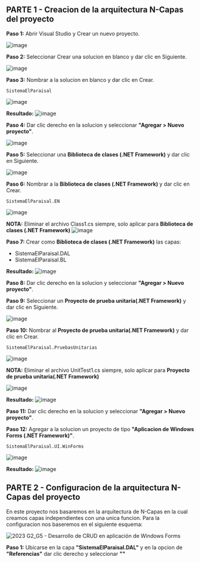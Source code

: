 ## PARTE 1 - Creacion de la arquitectura N-Capas del proyecto
**Paso 1:** Abrir Visual Studio y Crear un nuevo proyecto.

![image](https://github.com/user-attachments/assets/2bea8f03-9bc9-49ce-933e-f8e718fcff56)

**Paso 2:** Seleccionar Crear una solucion en blanco y dar clic en Siguiente.

![image](https://github.com/user-attachments/assets/118c92ee-78f1-4034-92e1-57a3d0681435)

**Paso 3:** Nombrar a la solucion en blanco y dar clic en Crear.
```
SistemaElParaisal
```
![image](https://github.com/user-attachments/assets/72dd07f4-2221-4bd3-8710-d478c4b8ba8e)

**Resultado:**
![image](https://github.com/user-attachments/assets/160602de-253a-4773-8372-a791a44492bb)

**Paso 4:** Dar clic derecho en la solucion y seleccionar **"Agregar > Nuevo proyecto"**. 

![image](https://github.com/user-attachments/assets/771e4004-c252-4187-ae31-dd4af2db70d1)

**Paso 5:** Seleccionar una **Biblioteca de clases (.NET Framework)** y dar clic en Siguiente.

![image](https://github.com/user-attachments/assets/87e1ae24-b91a-438a-be88-f5d240c95c21)

**Paso 6:** Nombrar a la **Biblioteca de clases (.NET Framework)** y dar clic en Crear.
```
SistemaElParaisal.EN
```

![image](https://github.com/user-attachments/assets/54f87cf6-99a6-4e38-b183-90734026eb6d)

**NOTA:** Eliminar el archivo Class1.cs siempre, solo aplicar para **Biblioteca de clases (.NET Framework)**
![image](https://github.com/user-attachments/assets/979b345e-670a-4b93-a154-2cec927a44c8)

**Paso 7:** Crear como **Biblioteca de clases (.NET Framework)** las capas:
- SistemaElParaisal.DAL
- SistemaElParaisal.BL

**Resultado:**
![image](https://github.com/user-attachments/assets/222880e5-db41-4416-b038-f99beeacd38c)

**Paso 8:** Dar clic derecho en la solucion y seleccionar **"Agregar > Nuevo proyecto"**. 

**Paso 9:** Seleccionar un **Proyecto de prueba unitaria(.NET Framework)** y dar clic en Siguiente.

![image](https://github.com/user-attachments/assets/632f3e8a-4a1a-4858-9a35-52b13f015e02)

**Paso 10:** Nombrar al **Proyecto de prueba unitaria(.NET Framework)** y dar clic en Crear.
```
SistemaElParaisal.PruebasUnitarias
```

![image](https://github.com/user-attachments/assets/2c2dcaca-d91e-4515-980c-f1f5b1d81468)

**NOTA:** Eliminar el archivo UnitTest1.cs siempre, solo aplicar para **Proyecto de prueba unitaria(.NET Framework)**

![image](https://github.com/user-attachments/assets/0a83c273-5a3c-4ad9-b2fa-250f386186bd)

**Resultado:**
![image](https://github.com/user-attachments/assets/8257b780-509a-4374-86b3-c82fc698620a)

**Paso 11:** Dar clic derecho en la solucion y seleccionar **"Agregar > Nuevo proyecto"**. 

**Paso 12:** Agregar a la solucion un proyecto de tipo **"Aplicacion de Windows Forms (.NET Framework)"**.
```
SistemaElParaisal.UI.WinForms
```

![image](https://github.com/user-attachments/assets/c2214f6a-4043-4fb7-b9e3-843172ae4fe4)

**Resultado:**
![image](https://github.com/user-attachments/assets/752aedc5-750b-430a-868f-e9ceb24f85b6)

## PARTE 2 - Configuracion de la arquitectura N-Capas del proyecto
En este proyecto nos basaremos en la arquitectura de N-Capas en la cual creamos capas independientes con una unica funcion. Para la configuracion nos baseremos en el siguiente esquema:

![2023 G2_G5 - Desarrollo de CRUD en aplicación de Windows Forms](https://github.com/user-attachments/assets/0509b3e1-024f-4fe8-a8d8-aeb478db355a)


**Paso 1:** Ubicarse en la capa **"SistemaElParaisal.DAL"** y en la opcion de **"Referencias"** dar clic derecho y seleccionar **""**
